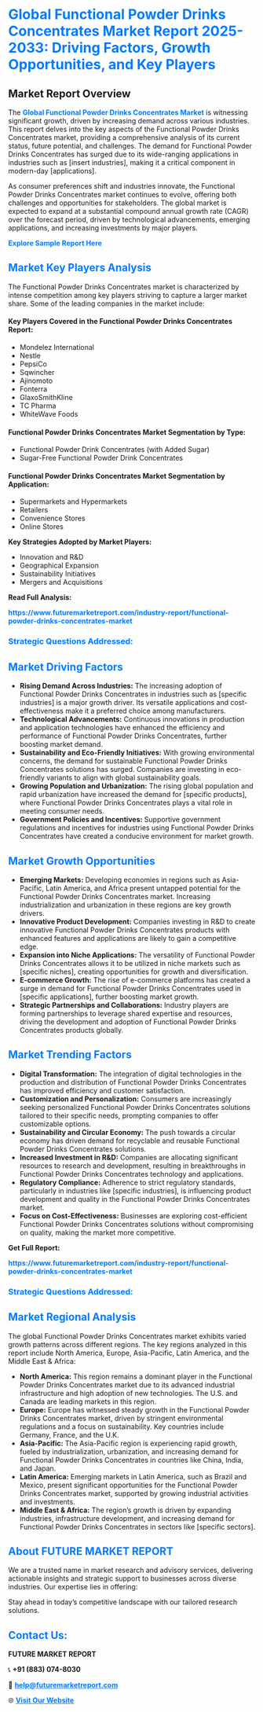 <h1 style="color: #007BFF;">Global Functional Powder Drinks Concentrates Market Report 2025-2033: Driving Factors, Growth Opportunities, and Key Players</h1>

<section id="overview">
<h2>Market Report Overview</h2>
<p>The <a href="https://www.futuremarketreport.com/industry-report/functional-powder-drinks-concentrates-market" style="color: #007BFF; text-decoration: none;"><strong>Global Functional Powder Drinks Concentrates Market</strong></a> is witnessing significant growth, driven by increasing demand across various industries. This report delves into the key aspects of the Functional Powder Drinks Concentrates market, providing a comprehensive analysis of its current status, future potential, and challenges. The demand for Functional Powder Drinks Concentrates has surged due to its wide-ranging applications in industries such as [insert industries], making it a critical component in modern-day [applications].</p>
<p>As consumer preferences shift and industries innovate, the Functional Powder Drinks Concentrates market continues to evolve, offering both challenges and opportunities for stakeholders. The global market is expected to expand at a substantial compound annual growth rate (CAGR) over the forecast period, driven by technological advancements, emerging applications, and increasing investments by major players.</p>
</section>

<section id="overview">
<p><a href="https://www.futuremarketreport.com/request-sample/reportId=51614" style="color: #007BFF; text-decoration: none;"><strong>Explore Sample Report Here</strong></a></p>
</section>

<section id="key-players">
<h2 style="color: #007BFF;">Market Key Players Analysis</h2>
<p>The Functional Powder Drinks Concentrates market is characterized by intense competition among key players striving to capture a larger market share. Some of the leading companies in the market include:</p>
<h4>Key Players Covered in the Functional Powder Drinks Concentrates Report:</h4>
<ul><li>Mondelez International</li><li>Nestle</li><li>PepsiCo</li><li>Sqwincher</li><li>Ajinomoto</li><li>Fonterra</li><li>GlaxoSmithKline</li><li>TC Pharma</li><li>WhiteWave Foods</li></ul>
<h4>Functional Powder Drinks Concentrates Market Segmentation by Type:</h4>
<ul><li>Functional Powder Drink Concentrates (with Added Sugar)</li><li>Sugar-Free Functional Powder Drink Concentrates</li></ul>

<h4>Functional Powder Drinks Concentrates Market Segmentation by Application:</h4>
<ul><li>Supermarkets and Hypermarkets</li><li>Retailers</li><li>Convenience Stores</li><li>Online Stores</li></ul>
<p><strong>Key Strategies Adopted by Market Players:</strong></p>
<ul>
<li>Innovation and R&D</li>
<li>Geographical Expansion</li>
<li>Sustainability Initiatives</li>
<li>Mergers and Acquisitions</li>
</ul>
</section>

<section>
<p><strong>Read Full Analysis: </strong></p><a href="https://www.futuremarketreport.com/industry-report/functional-powder-drinks-concentrates-market" style="color: #007BFF; text-decoration: none;"><strong>https://www.futuremarketreport.com/industry-report/functional-powder-drinks-concentrates-market</strong></a>
<h3 style="color: #007BFF;">Strategic Questions Addressed:</h3>
</section>

<section id="driving-factors">
<h2 style="color: #007BFF;">Market Driving Factors</h2>
<ul>
<li><strong>Rising Demand Across Industries:</strong> The increasing adoption of Functional Powder Drinks Concentrates in industries such as [specific industries] is a major growth driver. Its versatile applications and cost-effectiveness make it a preferred choice among manufacturers.</li>
<li><strong>Technological Advancements:</strong> Continuous innovations in production and application technologies have enhanced the efficiency and performance of Functional Powder Drinks Concentrates, further boosting market demand.</li>
<li><strong>Sustainability and Eco-Friendly Initiatives:</strong> With growing environmental concerns, the demand for sustainable Functional Powder Drinks Concentrates solutions has surged. Companies are investing in eco-friendly variants to align with global sustainability goals.</li>
<li><strong>Growing Population and Urbanization:</strong> The rising global population and rapid urbanization have increased the demand for [specific products], where Functional Powder Drinks Concentrates plays a vital role in meeting consumer needs.</li>
<li><strong>Government Policies and Incentives:</strong> Supportive government regulations and incentives for industries using Functional Powder Drinks Concentrates have created a conducive environment for market growth.</li>
</ul>
</section>

<section id="growth-opportunities">
<h2 style="color: #007BFF;">Market Growth Opportunities</h2>
<ul>
<li><strong>Emerging Markets:</strong> Developing economies in regions such as Asia-Pacific, Latin America, and Africa present untapped potential for the Functional Powder Drinks Concentrates market. Increasing industrialization and urbanization in these regions are key growth drivers.</li>
<li><strong>Innovative Product Development:</strong> Companies investing in R&D to create innovative Functional Powder Drinks Concentrates products with enhanced features and applications are likely to gain a competitive edge.</li>
<li><strong>Expansion into Niche Applications:</strong> The versatility of Functional Powder Drinks Concentrates allows it to be utilized in niche markets such as [specific niches], creating opportunities for growth and diversification.</li>
<li><strong>E-commerce Growth:</strong> The rise of e-commerce platforms has created a surge in demand for Functional Powder Drinks Concentrates used in [specific applications], further boosting market growth.</li>
<li><strong>Strategic Partnerships and Collaborations:</strong> Industry players are forming partnerships to leverage shared expertise and resources, driving the development and adoption of Functional Powder Drinks Concentrates products globally.</li>
</ul>
</section>

<section id="trending-factors">
<h2 style="color: #007BFF;">Market Trending Factors</h2>
<ul>
<li><strong>Digital Transformation:</strong> The integration of digital technologies in the production and distribution of Functional Powder Drinks Concentrates has improved efficiency and customer satisfaction.</li>
<li><strong>Customization and Personalization:</strong> Consumers are increasingly seeking personalized Functional Powder Drinks Concentrates solutions tailored to their specific needs, prompting companies to offer customizable options.</li>
<li><strong>Sustainability and Circular Economy:</strong> The push towards a circular economy has driven demand for recyclable and reusable Functional Powder Drinks Concentrates solutions.</li>
<li><strong>Increased Investment in R&D:</strong> Companies are allocating significant resources to research and development, resulting in breakthroughs in Functional Powder Drinks Concentrates technology and applications.</li>
<li><strong>Regulatory Compliance:</strong> Adherence to strict regulatory standards, particularly in industries like [specific industries], is influencing product development and quality in the Functional Powder Drinks Concentrates market.</li>
<li><strong>Focus on Cost-Effectiveness:</strong> Businesses are exploring cost-efficient Functional Powder Drinks Concentrates solutions without compromising on quality, making the market more competitive.</li>
</ul>
</section>

<section>
<p><strong>Get Full Report: </strong></p><a href="https://www.futuremarketreport.com/industry-report/functional-powder-drinks-concentrates-market" style="color: #007BFF; text-decoration: none;"><strong>https://www.futuremarketreport.com/industry-report/functional-powder-drinks-concentrates-market</strong></a>
<h3 style="color: #007BFF;">Strategic Questions Addressed:</h3>
</section>


<section id="regional-analysis">
<h2 style="color: #007BFF;">Market Regional Analysis</h2>
<p>The global Functional Powder Drinks Concentrates market exhibits varied growth patterns across different regions. The key regions analyzed in this report include North America, Europe, Asia-Pacific, Latin America, and the Middle East & Africa:</p>
<ul>
<li><strong>North America:</strong> This region remains a dominant player in the Functional Powder Drinks Concentrates market due to its advanced industrial infrastructure and high adoption of new technologies. The U.S. and Canada are leading markets in this region.</li>
<li><strong>Europe:</strong> Europe has witnessed steady growth in the Functional Powder Drinks Concentrates market, driven by stringent environmental regulations and a focus on sustainability. Key countries include Germany, France, and the U.K.</li>
<li><strong>Asia-Pacific:</strong> The Asia-Pacific region is experiencing rapid growth, fueled by industrialization, urbanization, and increasing demand for Functional Powder Drinks Concentrates in countries like China, India, and Japan.</li>
<li><strong>Latin America:</strong> Emerging markets in Latin America, such as Brazil and Mexico, present significant opportunities for the Functional Powder Drinks Concentrates market, supported by growing industrial activities and investments.</li>
<li><strong>Middle East & Africa:</strong> The region’s growth is driven by expanding industries, infrastructure development, and increasing demand for Functional Powder Drinks Concentrates in sectors like [specific sectors].</li>
</ul>
</section>

<footer>
<h2 style="color: #007BFF;">About FUTURE MARKET REPORT</h2>
<p>We are a trusted name in market research and advisory services, delivering actionable insights and strategic support to businesses across diverse industries. Our expertise lies in offering:</p>

<p>Stay ahead in today’s competitive landscape with our tailored research solutions.</p>

<h2 style="color: #007BFF;">Contact Us:</h2>
<p><strong>FUTURE MARKET REPORT</strong></p>
<p>📞 <strong>+91 (883) 074-8030</strong></p>
<p>📧 <strong><a href="mailto:help@futuremarketreport.com" style="color: #007BFF;">help@futuremarketreport.com</a></strong></p>
<p>🌐 <strong><a href="https://www.futuremarketreport.com/" style="color: #007BFF;">Visit Our Website</a></strong></p>
</footer>